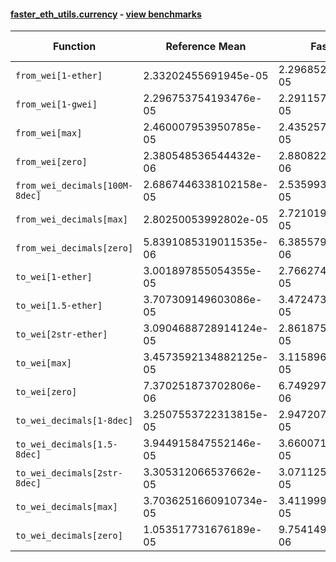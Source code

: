 #### [faster_eth_utils.currency](https://github.com/BobTheBuidler/faster-eth-utils/blob/BobTheBuidler-patch-2/faster_eth_utils/currency.py) - [view benchmarks](https://github.com/BobTheBuidler/faster-eth-utils/blob/BobTheBuidler-patch-2/benchmarks/test_currency_benchmarks.py)

| Function | Reference Mean | Faster Mean | % Change | Speedup (%) | x Faster | Faster |
|----------|---------------|-------------|----------|-------------|----------|--------|
| `from_wei[1-ether]` | 2.33202455691945e-05 | 2.2968529287285916e-05 | 1.51% | 1.53% | 1.02x | ✅ |
| `from_wei[1-gwei]` | 2.296753754193476e-05 | 2.291157110239914e-05 | 0.24% | 0.24% | 1.00x | ✅ |
| `from_wei[max]` | 2.460007953950785e-05 | 2.4352578270408815e-05 | 1.01% | 1.02% | 1.01x | ✅ |
| `from_wei[zero]` | 2.380548536544432e-06 | 2.8808222717217763e-06 | -21.02% | -17.37% | 0.83x | ❌ |
| `from_wei_decimals[100M-8dec]` | 2.6867446338102158e-05 | 2.5359930444980048e-05 | 5.61% | 5.94% | 1.06x | ✅ |
| `from_wei_decimals[max]` | 2.80250053992802e-05 | 2.721019594034293e-05 | 2.91% | 2.99% | 1.03x | ✅ |
| `from_wei_decimals[zero]` | 5.8391085319011535e-06 | 6.3855791852108186e-06 | -9.36% | -8.56% | 0.91x | ❌ |
| `to_wei[1-ether]` | 3.001897855054355e-05 | 2.766274677045687e-05 | 7.85% | 8.52% | 1.09x | ✅ |
| `to_wei[1.5-ether]` | 3.707309149603086e-05 | 3.4724738518348135e-05 | 6.33% | 6.76% | 1.07x | ✅ |
| `to_wei[2str-ether]` | 3.0904688728914124e-05 | 2.861875154700832e-05 | 7.40% | 7.99% | 1.08x | ✅ |
| `to_wei[max]` | 3.4573592134882125e-05 | 3.1158963056966554e-05 | 9.88% | 10.96% | 1.11x | ✅ |
| `to_wei[zero]` | 7.370251873702806e-06 | 6.749297411438055e-06 | 8.43% | 9.20% | 1.09x | ✅ |
| `to_wei_decimals[1-8dec]` | 3.2507553722313815e-05 | 2.947207820208858e-05 | 9.34% | 10.30% | 1.10x | ✅ |
| `to_wei_decimals[1.5-8dec]` | 3.944915847552146e-05 | 3.6600712066721696e-05 | 7.22% | 7.78% | 1.08x | ✅ |
| `to_wei_decimals[2str-8dec]` | 3.305312066537662e-05 | 3.071125098322947e-05 | 7.09% | 7.63% | 1.08x | ✅ |
| `to_wei_decimals[max]` | 3.7036251660910734e-05 | 3.411999810915478e-05 | 7.87% | 8.55% | 1.09x | ✅ |
| `to_wei_decimals[zero]` | 1.053517731676189e-05 | 9.754149065125715e-06 | 7.41% | 8.01% | 1.08x | ✅ |
